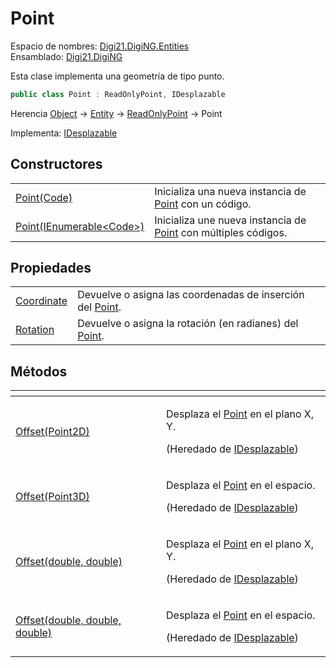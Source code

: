 # Point

Espacio de nombres: [Digi21.DigiNG.Entities](../)  
Ensamblado: [Digi21.DigiNG](../../)

Esta clase implementa una geometría de tipo punto.

```csharp
public class Point : ReadOnlyPoint, IDesplazable
```

Herencia [Object](https://docs.microsoft.com/en-us/dotnet/api/system.object?view=net-5.0) → [Entity](../entity/) → [ReadOnlyPoint](../readonlypoint/) → Point

Implementa: [IDesplazable](../../digi21.math/idesplazable/)

## Constructores

|  |  |
| :--- | :--- |
| [Point\(Code\)](constructores.md#point-code) | Inicializa una nueva instancia de [Point](./) con un código. |
| [Point\(IEnumerable&lt;Code&gt;\)](constructores.md#point-ienumerable-less-than-code-greater-than) | Inicializa une nueva instancia de [Point](./) con múltiples códigos. |

## Propiedades

|  |  |
| :--- | :--- |
| [Coordinate](propiedades/coordinate.md) | Devuelve o asigna las coordenadas de inserción del [Point](./). |
| [Rotation](propiedades/rotation.md) | Devuelve o asigna la rotación \(en radianes\) del [Point](./). |

## Métodos

<table>
  <thead>
    <tr>
      <th style="text-align:left"></th>
      <th style="text-align:left"></th>
    </tr>
  </thead>
  <tbody>
    <tr>
      <td style="text-align:left"><a href="../../digi21.math/idesplazable/metodos/offset.md#offset-point-2-d">Offset(Point2D)</a>
      </td>
      <td style="text-align:left">
        <p>Desplaza el <a href="./">Point</a> en el plano X, Y.</p>
        <p>(Heredado de <a href="../../digi21.math/idesplazable/">IDesplazable</a>)</p>
      </td>
    </tr>
    <tr>
      <td style="text-align:left"><a href="../../digi21.math/idesplazable/metodos/offset.md#offset-point-3-d">Offset(Point3D)</a>
      </td>
      <td style="text-align:left">
        <p>Desplaza el <a href="./">Point</a> en el espacio.</p>
        <p>(Heredado de <a href="../../digi21.math/idesplazable/">IDesplazable</a>)</p>
      </td>
    </tr>
    <tr>
      <td style="text-align:left"><a href="../../digi21.math/idesplazable/metodos/offset.md#offset-double-double">Offset(double, double)</a>
      </td>
      <td style="text-align:left">
        <p>Desplaza el <a href="./">Point</a> en el plano X, Y.</p>
        <p>(Heredado de <a href="../../digi21.math/idesplazable/">IDesplazable</a>)</p>
      </td>
    </tr>
    <tr>
      <td style="text-align:left"><a href="../../digi21.math/idesplazable/metodos/offset.md#offset-double-double-double">Offset(double, double, double)</a>
      </td>
      <td style="text-align:left">
        <p>Desplaza el <a href="./">Point</a> en el espacio.</p>
        <p>(Heredado de <a href="../../digi21.math/idesplazable/">IDesplazable</a>)</p>
      </td>
    </tr>
  </tbody>
</table>

